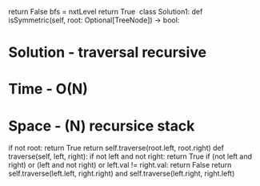 return False
bfs = nxtLevel
return True
​
class Solution1:
def isSymmetric(self, root: Optional[TreeNode]) -> bool:
# Solution - traversal recursive
# Time - O(N)
# Space - (N) recursice stack
if not root:
return True
return self.traverse(root.left, root.right)
def traverse(self, left, right):
if not left and not right:
return True
if (not left and right) or (left and not right) or left.val != right.val:
return False
return self.traverse(left.left, right.right) and self.traverse(left.right, right.left)
```